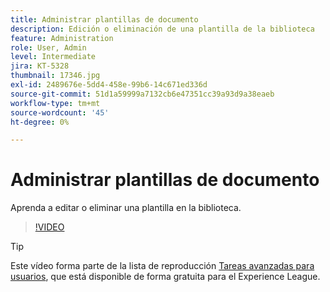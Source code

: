 ```yaml
---
title: Administrar plantillas de documento
description: Edición o eliminación de una plantilla de la biblioteca
feature: Administration
role: User, Admin
level: Intermediate
jira: KT-5328
thumbnail: 17346.jpg
exl-id: 2489676e-5dd4-458e-99b6-14c671ed336d
source-git-commit: 51d1a59999a7132cb6e47351cc39a93d9a38eaeb
workflow-type: tm+mt
source-wordcount: '45'
ht-degree: 0%

---
```


# Administrar plantillas de documento

Aprenda a editar o eliminar una plantilla en la biblioteca.

>[!VIDEO](https://video.tv.adobe.com/v/342567?quality=12&learn=on&hidetitle=true)

>[!TIP]
>
>Este vídeo forma parte de la lista de reproducción [Tareas avanzadas para usuarios](https://experienceleague.adobe.com/es/playlists/acrobat-sign-perform-advanced-tasks-business-users), que está disponible de forma gratuita para el Experience League.